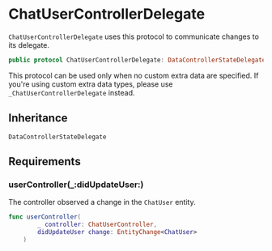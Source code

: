 # ChatUserControllerDelegate

`ChatUserControllerDelegate` uses this protocol to communicate changes to its delegate.

``` swift
public protocol ChatUserControllerDelegate: DataControllerStateDelegate 
```

This protocol can be used only when no custom extra data are specified. If you're using custom extra data types,
please use `_ChatUserControllerDelegate` instead.

## Inheritance

`DataControllerStateDelegate`

## Requirements

### userController(\_:​didUpdateUser:​)

The controller observed a change in the `ChatUser` entity.

``` swift
func userController(
        _ controller: ChatUserController,
        didUpdateUser change: EntityChange<ChatUser>
    )
```
